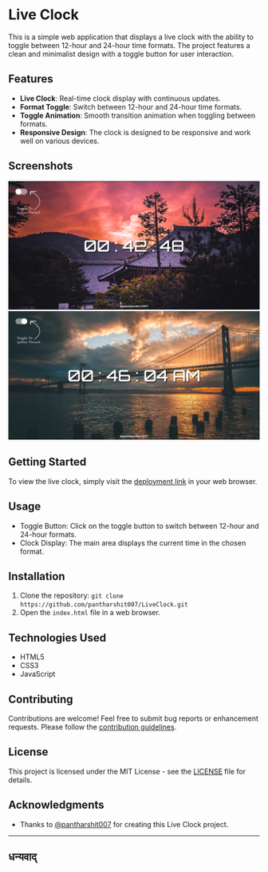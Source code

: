 # Live Clock

This is a simple web application that displays a live clock with the ability to toggle between 12-hour and 24-hour time formats. The project features a clean and minimalist design with a toggle button for user interaction.

## Features

- **Live Clock**: Real-time clock display with continuous updates.
- **Format Toggle**: Switch between 12-hour and 24-hour time formats.
- **Toggle Animation**: Smooth transition animation when toggling between formats.
- **Responsive Design**: The clock is designed to be responsive and work well on various devices.

## Screenshots

![Live Clock 24 Hr](img/screenshot.png)
![Live Clock 12 Hr](img/screenshot1.png)

## Getting Started

To view the live clock, simply visit the [deployment link](https://pantharshit007.github.io/LiveClock/) in your web browser.

## Usage

- Toggle Button: Click on the toggle button to switch between 12-hour and 24-hour formats.
- Clock Display: The main area displays the current time in the chosen format.

## Installation

1. Clone the repository: `git clone https://github.com/pantharshit007/LiveClock.git`
2. Open the `index.html` file in a web browser.

## Technologies Used

- HTML5
- CSS3
- JavaScript

## Contributing

Contributions are welcome! Feel free to submit bug reports or enhancement requests. Please follow the [contribution guidelines](CONTRIBUTING.md).

## License

This project is licensed under the MIT License - see the [LICENSE](LICENSE) file for details.

## Acknowledgments

- Thanks to [@pantharshit007](https://github.com/pantharshit007) for creating this Live Clock project.

---

## धन्यवाद्